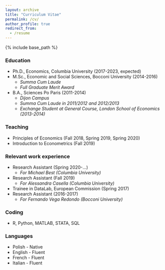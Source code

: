 ```yaml
---
layout: archive
title: "Curriculum Vitae"
permalink: /cv/
author_profile: true
redirect_from:
  - /resume
---
```


{% include base_path %}

### Education

* Ph.D., Economics, Columbia University (2017-2023, expected) 
* M.Sc., Economic and Social Sciences, Bocconi University (2014-2016)
  * *Summa Cum Laude*
  * *Full Graduate Merit Award*
* B.A., Sciences Po Paris (2011-2014)
  * *Dijon Campus*
  * *Summa Cum Laude in 2011/2012 and 2012/2013*
  * *Exchange Student at General Course, London School of Economics (2013-2014)*
  
  
### Teaching

* Principles of Economics (Fall 2018, Spring 2019, Spring 2020)
* Introduction to Econometrics (Fall 2019)


### Relevant work experience

* Research Assistant (Spring 2020-...)
  * *For Michael Best (Columbia University)*
* Research Assistant (Fall 2019)
  * *For Alessandra Casella  (Columbia University)*
* Trainee in DataLab, European Commission (Spring 2017)
* Research Assistant (2016-2017)
  * *For Fernando Vega Redondo (Bocconi University)*
  
### Coding

* R, Python, MATLAB, STATA, SQL

### Languages

* Polish - Native
* English - Fluent
* French - Fluent
* Italian - Fluent
